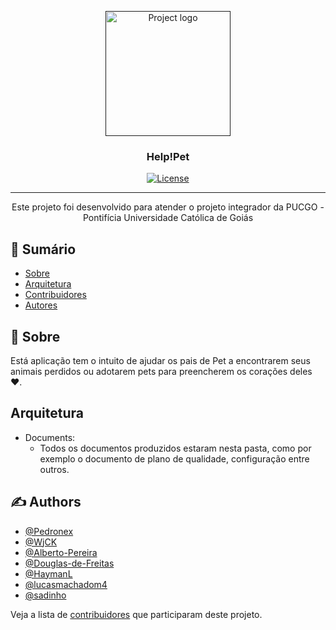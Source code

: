 <p align="center">
  <a href="" rel="noopener">
 <img width=200px height=200px src="https://i.imgur.com/tenaQuZ.png" alt="Project logo"></a>
</p>

<h3 align="center">Help!Pet</h3>

<div align="center">

[![License](https://img.shields.io/badge/license-MIT-blue.svg)](/LICENSE)

</div>

---

<p align="center">Este projeto foi desenvolvido para atender o projeto integrador da PUCGO - Pontifícia Universidade Católica de Goiás
    <br> 
</p>

## 📝 Sumário

- [Sobre](#about)
- [Arquitetura](#pattern)
- [Contribuidores](../CONTRIBUTING.md)
- [Autores](#authors)

## 🧐 Sobre <a name = "about"></a>

Está aplicação tem o intuito de ajudar os pais de Pet a encontrarem seus animais perdidos ou adotarem pets para preencherem os corações deles ❤.

## Arquitetura <a name = "pattern"></a>

- Documents:
  - Todos os documentos produzidos estaram nesta pasta, como por exemplo o documento de plano de qualidade, configuração entre outros.

## ✍️ Authors <a name = "authors"></a>

- [@Pedronex](https://github.com/Pedronex)
- [@WjCK](https://github.com/WjCK)
- [@Alberto-Pereira](https://github.com/Alberto-Pereira)
- [@Douglas-de-Freitas](https://github.com/Douglas-de-Freitas)
- [@HaymanL](https://github.com/HaymanL)
- [@lucasmachadom4](https://github.com/lucasmachadom4)
- [@sadinho](https://github.com/sadinho)

Veja a lista de [contribuidores](https://github.com/Pedronex/Help-Pet/contributors) que participaram deste projeto.
